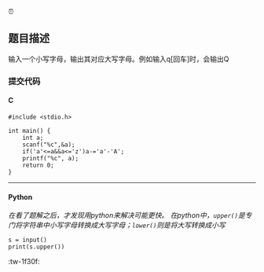 :alarm_clock:
## 题目描述
输入一个小写字母，输出其对应大写字母。例如输入q[回车]时，会输出Q

### 提交代码
#### C
```
#include <stdio.h>

int main() {
    int a;
    scanf("%c",&a);
    if('a'<=a&&a<='z')a-='a'-'A';
    printf("%c", a);
    return 0;
}
```

-----

#### Python
   _在看了题解之后，才发现用python来解决可能更快。_ 
   _在python中，`upper()`是专门将字符串中小写字母转换成大写字母；`lower()`则是将大写转换成小写_
```
s = input()
print(s.upper())
``` 
:tw-1f30f: 
